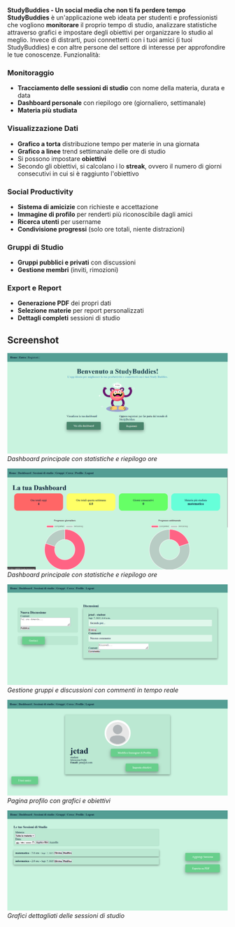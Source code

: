 **StudyBuddies - Un social media che non ti fa perdere tempo**
**StudyBuddies** è un'applicazione web ideata per studenti e professionisti che vogliono 
**monitorare** il proprio tempo di studio, analizzare statistiche attraverso grafici e impostare degli obiettivi per organizzare lo studio al meglio. 
Invece di distrarti, puoi connetterti con i tuoi amici (i tuoi StudyBuddies) e
con altre persone del settore di interesse per approfondire le tue conoscenze.
Funzionalità:
###  Monitoraggio 
- **Tracciamento delle sessioni di studio** con nome della materia, durata e data
- **Dashboard personale** con riepilogo ore (giornaliero, settimanale)
- **Materia più studiata** 

###  Visualizzazione Dati
- **Grafico a torta** distribuzione tempo per materie in una giornata
- **Grafico a linee** trend settimanale delle ore di studio
- Si possono impostare **obiettivi** 
- Secondo gli obiettivi, si calcolano i lo **streak**, ovvero il numero di giorni consecutivi in cui si è raggiunto l'obiettivo

### Social Productivity
- **Sistema di amicizie** con richieste e accettazione
- **Immagine di profilo** per renderti più riconoscibile dagli amici
- **Ricerca utenti** per username
- **Condivisione progressi** (solo ore totali, niente distrazioni)

### Gruppi di Studio
- **Gruppi pubblici e privati** con discussioni
- **Gestione membri** (inviti, rimozioni)

###  Export e Report
- **Generazione PDF** dei propri dati
- **Selezione materie** per report personalizzati
- **Dettagli completi** sessioni di studio
## Screenshot

![Homepage](screenshots/homepage.png)
*Dashboard principale con statistiche e riepilogo ore*

![Dashboard](screenshots/dashboard.png)
*Dashboard principale con statistiche e riepilogo ore*

![Gruppi di Studio](screenshots/gruppi.png)
*Gestione gruppi e discussioni con commenti in tempo reale*

![Profilo Utente](screenshots/profilo.png)
*Pagina profilo con grafici e obiettivi*

![Sessioni di Studio](screenshots/sessioni_studio.png)
*Grafici dettagliati delle sessioni di studio*

